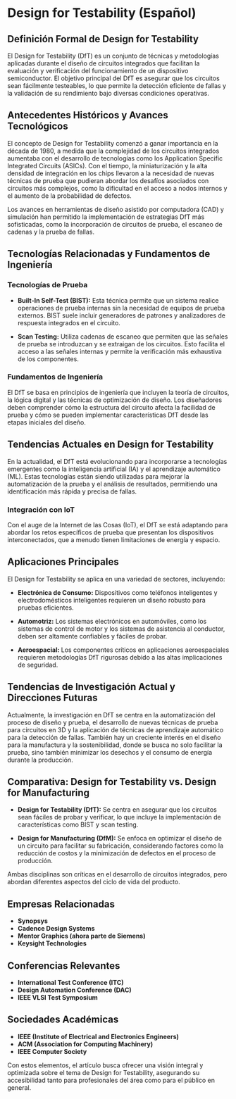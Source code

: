 # Design for Testability (Español)

## Definición Formal de Design for Testability
El Design for Testability (DfT) es un conjunto de técnicas y metodologías aplicadas durante el diseño de circuitos integrados que facilitan la evaluación y verificación del funcionamiento de un dispositivo semiconductor. El objetivo principal del DfT es asegurar que los circuitos sean fácilmente testeables, lo que permite la detección eficiente de fallas y la validación de su rendimiento bajo diversas condiciones operativas.

## Antecedentes Históricos y Avances Tecnológicos
El concepto de Design for Testability comenzó a ganar importancia en la década de 1980, a medida que la complejidad de los circuitos integrados aumentaba con el desarrollo de tecnologías como los Application Specific Integrated Circuits (ASICs). Con el tiempo, la miniaturización y la alta densidad de integración en los chips llevaron a la necesidad de nuevas técnicas de prueba que pudieran abordar los desafíos asociados con circuitos más complejos, como la dificultad en el acceso a nodos internos y el aumento de la probabilidad de defectos.

Los avances en herramientas de diseño asistido por computadora (CAD) y simulación han permitido la implementación de estrategias DfT más sofisticadas, como la incorporación de circuitos de prueba, el escaneo de cadenas y la prueba de fallas.

## Tecnologías Relacionadas y Fundamentos de Ingeniería

### Tecnologías de Prueba
- **Built-In Self-Test (BIST):** Esta técnica permite que un sistema realice operaciones de prueba internas sin la necesidad de equipos de prueba externos. BIST suele incluir generadores de patrones y analizadores de respuesta integrados en el circuito.
  
- **Scan Testing:** Utiliza cadenas de escaneo que permiten que las señales de prueba se introduzcan y se extraigan de los circuitos. Esto facilita el acceso a las señales internas y permite la verificación más exhaustiva de los componentes.

### Fundamentos de Ingeniería
El DfT se basa en principios de ingeniería que incluyen la teoría de circuitos, la lógica digital y las técnicas de optimización de diseño. Los diseñadores deben comprender cómo la estructura del circuito afecta la facilidad de prueba y cómo se pueden implementar características DfT desde las etapas iniciales del diseño.

## Tendencias Actuales en Design for Testability
En la actualidad, el DfT está evolucionando para incorporarse a tecnologías emergentes como la inteligencia artificial (IA) y el aprendizaje automático (ML). Estas tecnologías están siendo utilizadas para mejorar la automatización de la prueba y el análisis de resultados, permitiendo una identificación más rápida y precisa de fallas.

### Integración con IoT
Con el auge de la Internet de las Cosas (IoT), el DfT se está adaptando para abordar los retos específicos de prueba que presentan los dispositivos interconectados, que a menudo tienen limitaciones de energía y espacio.

## Aplicaciones Principales
El Design for Testability se aplica en una variedad de sectores, incluyendo:

- **Electrónica de Consumo:** Dispositivos como teléfonos inteligentes y electrodomésticos inteligentes requieren un diseño robusto para pruebas eficientes.
  
- **Automotriz:** Los sistemas electrónicos en automóviles, como los sistemas de control de motor y los sistemas de asistencia al conductor, deben ser altamente confiables y fáciles de probar.
  
- **Aeroespacial:** Los componentes críticos en aplicaciones aeroespaciales requieren metodologías DfT rigurosas debido a las altas implicaciones de seguridad.

## Tendencias de Investigación Actual y Direcciones Futuras
Actualmente, la investigación en DfT se centra en la automatización del proceso de diseño y prueba, el desarrollo de nuevas técnicas de prueba para circuitos en 3D y la aplicación de técnicas de aprendizaje automático para la detección de fallas. También hay un creciente interés en el diseño para la manufactura y la sostenibilidad, donde se busca no solo facilitar la prueba, sino también minimizar los desechos y el consumo de energía durante la producción.

## Comparativa: Design for Testability vs. Design for Manufacturing
- **Design for Testability (DfT):** Se centra en asegurar que los circuitos sean fáciles de probar y verificar, lo que incluye la implementación de características como BIST y scan testing.
  
- **Design for Manufacturing (DfM):** Se enfoca en optimizar el diseño de un circuito para facilitar su fabricación, considerando factores como la reducción de costos y la minimización de defectos en el proceso de producción.

Ambas disciplinas son críticas en el desarrollo de circuitos integrados, pero abordan diferentes aspectos del ciclo de vida del producto.

## Empresas Relacionadas
- **Synopsys**
- **Cadence Design Systems**
- **Mentor Graphics (ahora parte de Siemens)**
- **Keysight Technologies**

## Conferencias Relevantes
- **International Test Conference (ITC)**
- **Design Automation Conference (DAC)**
- **IEEE VLSI Test Symposium**

## Sociedades Académicas
- **IEEE (Institute of Electrical and Electronics Engineers)**
- **ACM (Association for Computing Machinery)**
- **IEEE Computer Society**

Con estos elementos, el artículo busca ofrecer una visión integral y optimizada sobre el tema de Design for Testability, asegurando su accesibilidad tanto para profesionales del área como para el público en general.